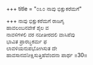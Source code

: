 +++
title = "೦೩೦ ನಾವು ಭಿಕ್ಷುಕರೆಮಗೆ"

+++
ನಾವು ಭಿಕ್ಷುಕರೆಮಗೆ ರಾಜಗೃ  
ಹಾವಲಂಬನವೇಕೆ ಶೈಲ ವ  
ನಾವಳಿಗಳಲಿ ವರ ನದೀತೀರದಲಿ ವಾಸಿಪೆವು   
ಭಾವಿತ ಪ್ರಾರಬ್ಧಕರ್ಮ ಫ  
ಲಾವಳಿಯನುಪಭೋಗಿಸುತ ದೇ  
ಹಾವಸಾನವನೀಕ್ಷಿಸುತ್ತಿಹೆವೆಂದನಾ ಪಾರ್ಥ    ॥30॥